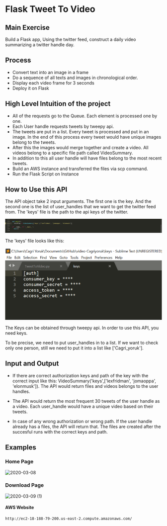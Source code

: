 # Flask Tweet To Video
## Main Exercise
Build a Flask app, Using the twitter feed, construct a daily video summarizing a twitter handle day.
## Process
  * Convert text into an image in a frame
  * Do a sequence of all texts and images in chronological order.
  * Display each video frame for 3 seconds
  * Deploy it on Flask
  
## High Level Intuition of the project
  * All of the requests go to the Queue. Each element is processed one by one.
  * Each User handle requests tweets by tweepy api.
  * The tweets are put in a list. Every tweet is processed and put in an image. In the end of this process every tweet would have unique images belong to the tweets.
  * After this the images would merge together and create a video. All videos belong to a specific file path called VideoSummary.
  * In addition to this all user handle will have files belong to the most recent tweets.
  * Build an AWS instance and transferred the files via scp command.
  * Run the Flask Script on Instance
  

## How to Use this API

The API object take 2 input arguments. The first one is the key. And the second one is the list of user_handles that we want to get the twitter feed from. The 'keys' file is the path to the api keys of the twitter.

![](https://github.com/BUEC500C1/video-Cagriyoruk/blob/With_Stub/Screenshots/How_TO.png)

The 'keys' file looks like this:

![](https://github.com/BUEC500C1/video-Cagriyoruk/blob/With_Stub/Screenshots/Auth.png)

The Keys can be obtained through tweepy api. In order to use this API, you need keys.

To be precise, we need to put user_handles in to a list. If we want to check only one person, still we need to put it into a list like ['Cagri_yoruk'].

## Input and Output
 * If there are correct authorization keys and path of the key with the correct input like this: VideoSummary('keys',['lexfridman', 'jomaoppa', 'elonmusk']). The API would return files and videos belongs to the user handles. 
 
 * The API would return the most frequent 30 tweets of the user handle as a video. Each user_handle would have a unique video based on their tweets.
 
 * In case of any wrong authorization or wrong path. If the user handle already has a files, the API will return that. The files are created after the succesful runs with the correct keys and path.

## Examples
### Home Page
<img width="1128" alt="2020-03-08" src="https://user-images.githubusercontent.com/55101879/76181491-aa19e080-6197-11ea-9cba-9226b390c1df.png">

### Download Page
<img width="1128" alt="2020-03-09 (1)" src="https://user-images.githubusercontent.com/55101879/76182101-eb12f480-6199-11ea-95c3-4c75e52b6ad7.png">

#### AWS Website
```
http://ec2-18-188-79-200.us-east-2.compute.amazonaws.com/
```



